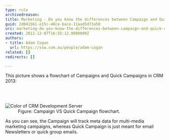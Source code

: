 ```yaml
---
type: rule
archivedreason: 
title: Marketing - Do you know the differences between Campaign and Quick Campaign in CRM 2013?
guid: 2d041561-e15c-48ce-bace-11aad5d73a50
uri: marketing-do-you-know-the-differences-between-campaign-and-quick-campaign-in-crm-2013
created: 2012-12-07T16:55:12.0000000Z
authors:
- title: Adam Cogan
  url: https://ssw.com.au/people/adam-cogan
related: []
redirects: []

---
```



<p>This picture shows a flowchart of Campaigns and Quick Campaigns&#160;in CRM 2013&#58;</p>
<br><excerpt class='endintro'></excerpt><br>
<dl class="image"><dt> 
      <img alt="Color of CRM Development Server" src="/Communication/RulesToBetterCRMForUsers/PublishingImages/CampaignVSQuickCampaign.jpg" />
   </dt><dd> Figure&#58; Campaign VS Quick Campaign flowchart.</dd></dl><p>As you can see, the Campaign will track meta data for multi-media marketing​ campaigns, whereas Quick Campaign is just meant for email Newsletters or quick group emails.​
</p>


